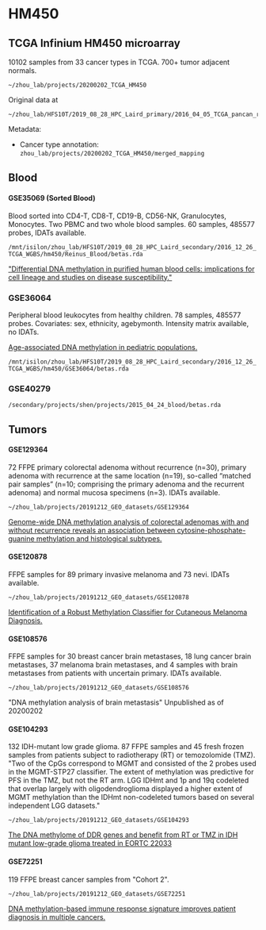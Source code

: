 # HM450

## TCGA Infinium HM450 microarray

10102 samples from 33 cancer types in TCGA. 700+ tumor adjacent normals.

```
~/zhou_lab/projects/20200202_TCGA_HM450
```
Original data at

```
~/zhou_lab/HFS10T/2019_08_28_HPC_Laird_primary/2016_04_05_TCGA_pancan_renormalization
```

Metadata:

- Cancer type annotation: `zhou_lab/projects/20200202_TCGA_HM450/merged_mapping`


## Blood

#### GSE35069 (Sorted Blood)

Blood sorted into CD4-T, CD8-T, CD19-B, CD56-NK, Granulocytes, Monocytes. Two PBMC and two whole blood samples.
60 samples, 485577 probes, IDATs available.

`/mnt/isilon/zhou_lab/HFS10T/2019_08_28_HPC_Laird_secondary/2016_12_26_TCGA_WGBS/hm450/Reinus_Blood/betas.rda`

["Differential DNA methylation in purified human blood cells: implications for cell lineage and studies on disease susceptibility."](https://www.ncbi.nlm.nih.gov/pubmed/22848472)

### GSE36064

Peripheral blood leukocytes from healthy children. 78 samples, 485577 probes. Covariates: sex, ethnicity, agebymonth. Intensity matrix available, no IDATs. 

[Age-associated DNA methylation in pediatric populations.](https://www.ncbi.nlm.nih.gov/pubmed/22300631)

`/mnt/isilon/zhou_lab/HFS10T/2019_08_28_HPC_Laird_secondary/2016_12_26_TCGA_WGBS/hm450/GSE36064/betas.rda`

### GSE40279

`/secondary/projects/shen/projects/2015_04_24_blood/betas.rda`


## Tumors

#### GSE129364

72 FFPE primary colorectal adenoma without recurrence (n=30), primary adenoma with recurrence at the same location (n=19), so-called “matched pair samples” (n=10; comprising the primary adenoma and the recurrent adenoma) and normal mucosa specimens (n=3). IDATs available.

`~/zhou_lab/projects/20191212_GEO_datasets/GSE129364`

[Genome-wide DNA methylation analysis of colorectal adenomas with and without recurrence reveals an association between cytosine-phosphate-guanine methylation and histological subtypes.](https://www.ncbi.nlm.nih.gov/pubmed/31334584)


#### GSE120878

FFPE samples for 89 primary invasive melanoma and 73 nevi. IDATs available.

`~/zhou_lab/projects/20191212_GEO_datasets/GSE120878`

[Identification of a Robust Methylation Classifier for Cutaneous Melanoma Diagnosis.](https://www.ncbi.nlm.nih.gov/pubmed/30529013)

#### GSE108576

FFPE samples for 30 breast cancer brain metastases, 18 lung cancer brain metastases, 37 melanoma brain metastases, and 4 samples with brain metastases from patients with uncertain primary. IDATs available.

`~/zhou_lab/projects/20191212_GEO_datasets/GSE108576`

"DNA methylation analysis of brain metastasis"
Unpublished as of 20200202

#### GSE104293

132 IDH-mutant low grade glioma. 87 FFPE samples and 45 fresh frozen samples from patients subject to radiotherapy (RT) or temozolomide (TMZ). "Two of the CpGs correspond to MGMT and consisted of the 2 probes used in the MGMT-STP27 classifier. The extent of methylation was predictive for PFS in the TMZ, but not the RT arm. LGG IDHmt and 1p and 19q codeleted that overlap largely with oligodendroglioma displayed a higher extent of MGMT methylation than the IDHmt non-codeleted tumors based on several independent LGG datasets."

`~/zhou_lab/projects/20191212_GEO_datasets/GSE104293`

[The DNA methylome of DDR genes and benefit from RT or TMZ in IDH mutant low-grade glioma treated in EORTC 22033](https://www.ncbi.nlm.nih.gov/pubmed/29368212)

#### GSE72251

119 FFPE breast cancer samples from "Cohort 2".

`~/zhou_lab/projects/20191212_GEO_datasets/GSE72251`

[DNA methylation-based immune response signature improves patient diagnosis in multiple cancers.](https://www.ncbi.nlm.nih.gov/pubmed/28714863)